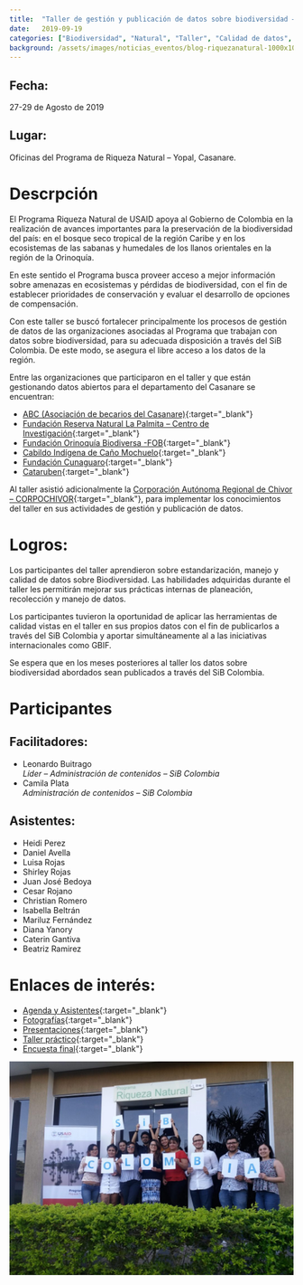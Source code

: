 ```yaml
---
title:  "Taller de gestión y publicación de datos sobre biodiversidad – Programa Riqueza Natural – USAID"
date:   2019-09-19
categories: ["Biodiversidad", "Natural", "Taller", "Calidad de datos", "Publicación", "Datos", "2019"]
background: /assets/images/noticias_eventos/blog-riquezanatural-1000x1000.jpg
---
```

## Fecha:
27-29 de Agosto de 2019

## Lugar:
Oficinas del Programa de Riqueza Natural – Yopal, Casanare.

# Descrpción

El Programa Riqueza Natural de USAID apoya al Gobierno de Colombia en la realización de avances importantes para la preservación de la biodiversidad del país: en el bosque seco tropical de la región Caribe y en los ecosistemas de las sabanas y humedales de los llanos orientales en la región de la Orinoquía. 

En este sentido el Programa busca proveer acceso a mejor información sobre amenazas en ecosistemas y pérdidas de biodiversidad, con el fin de establecer prioridades de conservación y evaluar el desarrollo de opciones de compensación.

Con este taller se buscó fortalecer principalmente los procesos de gestión de datos de las organizaciones asociadas al Programa que trabajan con datos sobre biodiversidad, para su adecuada disposición a través del SiB Colombia. De este modo, se asegura el libre acceso a los datos de la región.

Entre las organizaciones que participaron en el taller y que están gestionando datos abiertos para el departamento del Casanare se encuentran:

- [ABC (Asociación de becarios del Casanare)](https://www.gbif.org/publisher/c803f6f5-2c6a-4b41-8c15-768d48ef1c8c){:target="_blank"}
- [Fundación Reserva Natural La Palmita – Centro de Investigación](https://www.gbif.org/publisher/fb92ab7b-65fe-4353-9c4b-99ee81c91feb){:target="_blank"}
- [Fundación Orinoquía Biodiversa -FOB](https://www.gbif.org/publisher/111b5370-2936-4e4e-a772-7d681a7127c1){:target="_blank"}
- [Cabildo Indígena de Caño Mochuelo](https://www.gbif.org/publisher/047b1f0f-596f-4c0c-b633-ef92c4bfd990){:target="_blank"}
- [Fundación Cunaguaro](https://www.gbif.org/publisher/827fad55-4521-496e-949c-28e3b0428765){:target="_blank"}
- [Cataruben](https://www.cataruben.org/es/nosotros/){:target="_blank"}

Al taller asistió adicionalmente la [Corporación Autónoma Regional de Chivor – CORPOCHIVOR](https://www.gbif.org/publisher/6e051633-cbf0-4729-be54-f7be1e078c97){:target="_blank"}, para implementar los conocimientos del taller en sus actividades de gestión y publicación de datos.

# Logros:
Los participantes del taller aprendieron sobre estandarización, manejo y calidad de datos sobre Biodiversidad. Las habilidades adquiridas durante el taller les permitirán mejorar sus prácticas internas de planeación, recolección y manejo de datos.

Los participantes tuvieron la oportunidad de aplicar las herramientas de calidad vistas en el taller en sus propios datos con el fin de publicarlos a través del SiB Colombia y aportar simultáneamente al a las iniciativas internacionales como GBIF.

Se espera que en los meses posteriores al taller los datos sobre biodiversidad abordados sean publicados a través del SiB Colombia.

# Participantes

## Facilitadores:

- Leonardo Buitrago  
  *Líder – Administración de contenidos – SiB Colombia*
- Camila Plata  
  *Administración de contenidos – SiB Colombia*

## Asistentes:
- Heidi Perez
- Daniel Avella
- Luisa Rojas
- Shirley Rojas
- Juan José Bedoya
- Cesar Rojano
- Christian Romero
- Isabella Beltrán
- Mariluz Fernández
- Diana Yanory
- Caterin Gantiva
- Beatriz Ramirez

# Enlaces de interés:

- [Agenda y Asistentes](https://drive.google.com/drive/folders/1zUdvzFFygZAsKKd_FwgafE-a2lb3hZDF?usp=sharing){:target="_blank"}
- [Fotografías](https://drive.google.com/drive/folders/1yRkdTnjrz9P53-gN-vx2Vfunn7g_glw9?usp=sharing){:target="_blank"}
- [Presentaciones](https://drive.google.com/drive/folders/1ZRWe0a4H-tcBvK90ux8RzoaYVnLSo9m8?usp=sharing){:target="_blank"}
- [Taller práctico](https://drive.google.com/drive/folders/1PQHC9mZ5iEpSU9hRoqt-oJcxVxRKoTDI?usp=sharing){:target="_blank"}
- [Encuesta final](https://drive.google.com/open?id=1Otg1lNBPc50ycjBSzFyWjvCAHVbz8Alf){:target="_blank"}

![My helpful screenshot](/assets/images/noticias_eventos/FotoGrupal-1024x768.jpg)
